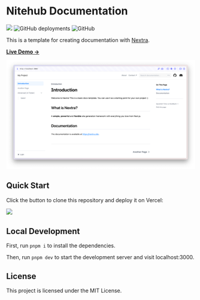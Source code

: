 # Nitehub Documentation

![](https://api.checklyhq.com/v1/badges/checks/42768b96-0c74-4bb7-b24a-c769ec1106ae?style=for-the-badge&theme=dark)
![GitHub deployments](https://img.shields.io/github/deployments/c-eo/convoydocs/production?label=Vercel&logo=Vercel&style=for-the-badge)
![GitHub](https://img.shields.io/github/license/c-eo/convoydocs?style=for-the-badge)


This is a template for creating documentation with [Nextra](https://nextra.site).

[**Live Demo →**](https://nextra-docs-template.vercel.app)

[![](.github/screenshot.png)](https://nextra-docs-template.vercel.app)

## Quick Start

Click the button to clone this repository and deploy it on Vercel:

[![](https://vercel.com/button)](https://vercel.com/new/clone?s=https%3A%2F%2Fgithub.com%2Fshuding%2Fnextra-docs-template&showOptionalTeamCreation=false)

## Local Development

First, run `pnpm i` to install the dependencies.

Then, run `pnpm dev` to start the development server and visit localhost:3000.

## License

This project is licensed under the MIT License.
